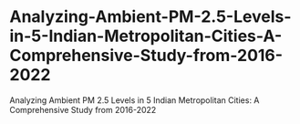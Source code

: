 # Analyzing-Ambient-PM-2.5-Levels-in-5-Indian-Metropolitan-Cities-A-Comprehensive-Study-from-2016-2022
Analyzing Ambient PM 2.5 Levels in 5 Indian  Metropolitan Cities: A Comprehensive Study  from 2016-2022
